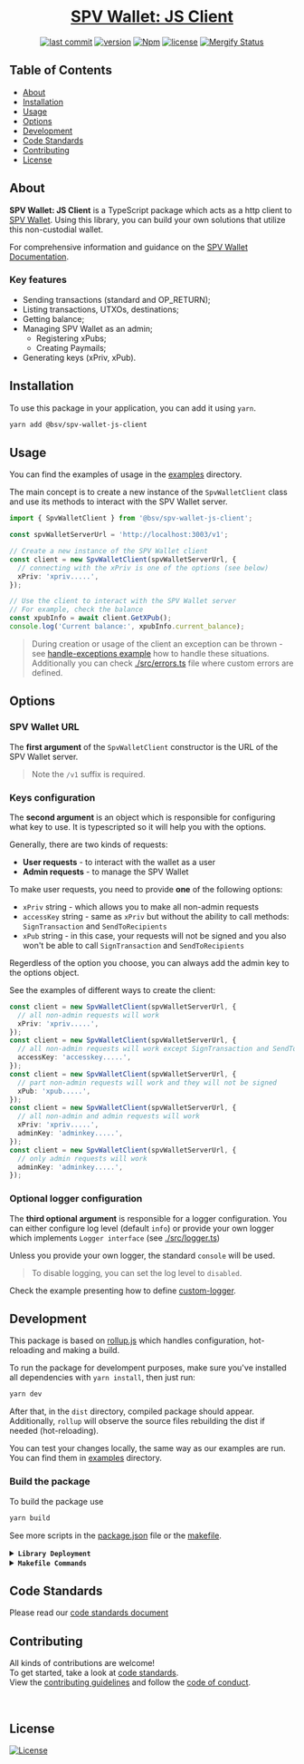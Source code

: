 <div align="center">

# [SPV Wallet: JS Client](https://www.npmjs.com/package/@bsv/spv-wallet-js-client)

[![last commit](https://img.shields.io/github/last-commit/bitcoin-sv/spv-wallet-js-client.svg?style=flat&v=2)](https://github.com/bitcoin-sv/spv-wallet-js-client/commits/main)
[![version](https://img.shields.io/github/release-pre/bitcoin-sv/spv-wallet-js-client.svg?style=flat&v=2)](https://github.com/bitcoin-sv/spv-wallet-js-client/releases)
[![Npm](https://img.shields.io/npm/v/@bsv/spv-wallet-js-client?style=flat&v=2)](https://www.npmjs.com/package/@bsv/spv-wallet-js-client)
[![license](https://img.shields.io/badge/license-Open%20BSV-brightgreen.svg?style=flat&v=2)](/LICENSE)
[![Mergify Status](https://img.shields.io/endpoint.svg?url=https://api.mergify.com/v1/badges/bitcoin-sv/spv-wallet-js-client&style=flat&v=2)](https://mergify.io)
<br/>
</div>

## Table of Contents

- [About](#about)
- [Installation](#installation)
- [Usage](#usage)
- [Options](#options)
- [Development](#development)
- [Code Standards](#code-standards)
- [Contributing](#contributing)
- [License](#license)

## About

**SPV Wallet: JS Client** is a TypeScript package which acts as a http client to [SPV Wallet](https://github.com/bitcoin-sv/spv-wallet).
Using this library, you can build your own solutions that utilize this non-custodial wallet.

For comprehensive information and guidance on the [SPV Wallet Documentation](https://bsvblockchain.gitbook.io/docs).

### Key features

- Sending transactions (standard and OP_RETURN);
- Listing transactions, UTXOs, destinations;
- Getting balance;
- Managing SPV Wallet as an admin;
  - Registering xPubs;
  - Creating Paymails;
- Generating keys (xPriv, xPub).

## Installation

To use this package in your application, you can add it using `yarn`.

```bash
yarn add @bsv/spv-wallet-js-client
```

## Usage

You can find the examples of usage in the [examples](./examples) directory.

The main concept is to create a new instance of the `SpvWalletClient` class and use its methods to interact with the SPV Wallet server.

```typescript
import { SpvWalletClient } from '@bsv/spv-wallet-js-client';

const spvWalletServerUrl = 'http://localhost:3003/v1';

// Create a new instance of the SPV Wallet client
const client = new SpvWalletClient(spvWalletServerUrl, {
  // connecting with the xPriv is one of the options (see below)
  xPriv: 'xpriv.....',
});

// Use the client to interact with the SPV Wallet server
// For example, check the balance
const xpubInfo = await client.GetXPub();
console.log('Current balance:', xpubInfo.current_balance);
```

> During creation or usage of the client an exception can be thrown - see [handle-exceptions example](./examples/handle-exceptions.ts) how to handle these situations.
> Additionally you can check [./src/errors.ts](./src/errors.ts) file where custom errors are defined.

## Options

### SPV Wallet URL

The **first argument** of the `SpvWalletClient` constructor is the URL of the SPV Wallet server.

> Note the `/v1` suffix is required.

### Keys configuration

The **second argument** is an object which is responsible for configuring what key to use.
It is typescripted so it will help you with the options.

Generally, there are two kinds of requests:

- **User requests** - to interact with the wallet as a user
- **Admin requests** - to manage the SPV Wallet

To make user requests, you need to provide **one** of the following options:

- `xPriv` string - which allows you to make all non-admin requests
- `accessKey` string - same as `xPriv` but without the ability to call methods: `SignTransaction` and `SendToRecipients`
- `xPub` string - in this case, your requests will not be signed and you also won't be able to call `SignTransaction` and `SendToRecipients`

Regerdless of the option you choose, you can always add the admin key to the options object.

See the examples of different ways to create the client:

```typescript
const client = new SpvWalletClient(spvWalletServerUrl, {
  // all non-admin requests will work
  xPriv: 'xpriv.....',
});
const client = new SpvWalletClient(spvWalletServerUrl, {
  // all non-admin requests will work except SignTransaction and SendToRecipients
  accessKey: 'accesskey.....',
});
const client = new SpvWalletClient(spvWalletServerUrl, {
  // part non-admin requests will work and they will not be signed
  xPub: 'xpub.....',
});
const client = new SpvWalletClient(spvWalletServerUrl, {
  // all non-admin and admin requests will work
  xPriv: 'xpriv.....',
  adminKey: 'adminkey.....',
});
const client = new SpvWalletClient(spvWalletServerUrl, {
  // only admin requests will work
  adminKey: 'adminkey.....',
});
```

### Optional logger configuration

The **third optional argument** is responsible for a logger configuration.
You can either configure log level (default `info`) or provide your own logger which implements `Logger interface` (see [./src/logger.ts](./src/logger.ts))

Unless you provide your own logger, the standard `console` will be used.

> To disable logging, you can set the log level to `disabled`.

Check the example presenting how to define [custom-logger](./examples/custom-logger.ts).

## Development

This package is based on [rollup.js](https://rollupjs.org/) which handles configuration, hot-reloading and making a build.

To run the package for develompent purposes, make sure you've installed all dependencies with `yarn install`, then just run:

```bash
yarn dev
```

After that, in the `dist` directory, compiled package should appear. Additionally, `rollup` will observe the source files rebuilding the dist if needed (hot-reloading).

You can test your changes locally, the same way as our examples are run. You can find them in [examples](./examples) directory.

### Build the package

To build the package use

```bash
yarn build
```

See more scripts in the [package.json](package.json) file or the [makefile](Makefile).

<details>
<summary><strong><code>Library Deployment</code></strong></summary>
<br/>

Releases are automatically created when you create a new [git tag](https://git-scm.com/book/en/v2/Git-Basics-Tagging)!

If you want to manually make releases, please install GoReleaser:

[goreleaser](https://github.com/goreleaser/goreleaser) for easy binary or library deployment to Github and can be installed:

- **using make:** `make install-releaser`
- **using brew:** `brew install goreleaser`

The [.goreleaser.yml](.goreleaser.yml) file is used to configure [goreleaser](https://github.com/goreleaser/goreleaser).

<br/>

### Automatic Releases on Tag Creation (recommended)

Automatic releases via [Github Actions](.github/workflows/release.yml) from creating a new tag:

```shell
make tag version=1.2.3
```

<br/>

### Manual Releases (optional)

Use `make release-snap` to create a snapshot version of the release, and finally `make release` to ship to production (manually).

<br/>

</details>

<details>
<summary><strong><code>Makefile Commands</code></strong></summary>
<br/>

View all `makefile` commands

```shell script
make help
```

List of all current commands:

```text
audit                         Checks for vulnerabilities in dependencies
clean                         Remove previous builds and any test cache data
help                          Show this help message
install                       Installs the dependencies for the package
install-all-contributors      Installs all contributors locally
outdated                      Checks for outdated packages via npm
publish                       Will publish the version to npm
release                       Full production release (creates release in Github)
release                       Run after releasing - deploy to npm
release-snap                  Test the full release (build binaries)
release-test                  Full production test release (everything except deploy)
replace-version               Replaces the version in HTML/JS (pre-deploy)
tag                           Generate a new tag and push (tag version=0.0.0)
tag-remove                    Remove a tag if found (tag-remove version=0.0.0)
tag-update                    Update an existing tag to current commit (tag-update version=0.0.0)
test                          Will run unit tests
update-contributors           Regenerates the contributors html/list
```

</details>

## Code Standards

Please read our [code standards document](.github/CODE_STANDARDS.md)

## Contributing

All kinds of contributions are welcome!
<br/>
To get started, take a look at [code standards](.github/CODE_STANDARDS.md).
<br/>
View the [contributing guidelines](.github/CODE_STANDARDS.md#3-contributing) and follow the [code of conduct](.github/CODE_OF_CONDUCT.md).

<br/>

## License

[![License](https://img.shields.io/badge/license-Open%20BSV-brightgreen.svg?style=flat&v=2)](/LICENSE)

